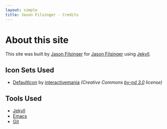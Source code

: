 ```yaml
---
layout: simple
title: Jason Filsinger - Credits
---
```


# About this site

This site was built by [Jason Filsinger](http://filsinger.me) for [Jason Filsinger](http://filsinger.me) using [Jekyll](https://github.com/mojombo/jekyll).

## Icon Sets Used

* [DefaultIcon](http://www.defaulticon.com/) by [interactivemania](http://www.interactivemania.com/) _(Creative Commons [by-nd 3.0](http://creativecommons.org/licenses/by-nd/3.0/) license)_

## Tools Used

* [Jekyll](https://github.com/mojombo/jekyll)
* [Emacs](http://www.gnu.org/software/emacs/)
* [Git](http://git-scm.com/)

